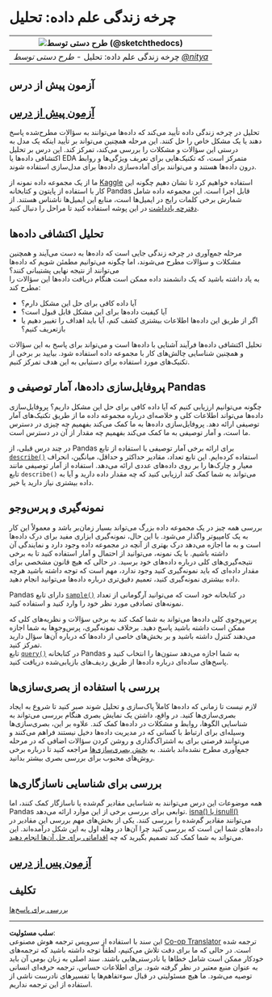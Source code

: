 <!--
CO_OP_TRANSLATOR_METADATA:
{
  "original_hash": "2baeafe1db4d58ee5b8ec85db9de728a",
  "translation_date": "2025-09-05T14:14:03+00:00",
  "source_file": "4-Data-Science-Lifecycle/15-analyzing/README.md",
  "language_code": "fa"
}
-->
# چرخه زندگی علم داده: تحلیل

|![طرح دستی توسط [(@sketchthedocs)](https://sketchthedocs.dev)](../../sketchnotes/15-Analyzing.png)|
|:---:|
| چرخه زندگی علم داده: تحلیل - _طرح دستی توسط [@nitya](https://twitter.com/nitya)_ |

## آزمون پیش از درس

## [آزمون پیش از درس](https://ff-quizzes.netlify.app/en/ds/quiz/28)

تحلیل در چرخه زندگی داده تأیید می‌کند که داده‌ها می‌توانند به سؤالات مطرح‌شده پاسخ دهند یا یک مشکل خاص را حل کنند. این مرحله همچنین می‌تواند بر تأیید اینکه یک مدل به درستی این سؤالات و مشکلات را بررسی می‌کند، تمرکز کند. این درس بر تحلیل اکتشافی داده‌ها یا EDA متمرکز است، که تکنیک‌هایی برای تعریف ویژگی‌ها و روابط درون داده‌ها هستند و می‌توانند برای آماده‌سازی داده‌ها برای مدل‌سازی استفاده شوند.

ما از یک مجموعه داده نمونه از [Kaggle](https://www.kaggle.com/balaka18/email-spam-classification-dataset-csv/version/1) استفاده خواهیم کرد تا نشان دهیم چگونه این کار با استفاده از پایتون و کتابخانه Pandas قابل اجرا است. این مجموعه داده شامل شمارش برخی کلمات رایج در ایمیل‌ها است، منابع این ایمیل‌ها ناشناس هستند. از [دفترچه یادداشت](../../../../4-Data-Science-Lifecycle/15-analyzing/notebook.ipynb) در این پوشه استفاده کنید تا مراحل را دنبال کنید.

## تحلیل اکتشافی داده‌ها

مرحله جمع‌آوری در چرخه زندگی جایی است که داده‌ها به دست می‌آیند و همچنین مشکلات و سؤالات مطرح می‌شوند، اما چگونه می‌توانیم مطمئن شویم که داده‌ها می‌توانند از نتیجه نهایی پشتیبانی کنند؟  
به یاد داشته باشید که یک دانشمند داده ممکن است هنگام دریافت داده‌ها این سؤالات را مطرح کند:
- آیا داده کافی برای حل این مشکل دارم؟
- آیا کیفیت داده‌ها برای این مشکل قابل قبول است؟
- اگر از طریق این داده‌ها اطلاعات بیشتری کشف کنم، آیا باید اهداف را تغییر دهیم یا بازتعریف کنیم؟

تحلیل اکتشافی داده‌ها فرآیند آشنایی با داده‌ها است و می‌تواند برای پاسخ به این سؤالات و همچنین شناسایی چالش‌های کار با مجموعه داده استفاده شود. بیایید بر برخی از تکنیک‌های مورد استفاده برای دستیابی به این هدف تمرکز کنیم.

## پروفایل‌سازی داده‌ها، آمار توصیفی و Pandas
چگونه می‌توانیم ارزیابی کنیم که آیا داده کافی برای حل این مشکل داریم؟ پروفایل‌سازی داده‌ها می‌تواند اطلاعات کلی و خلاصه‌ای درباره مجموعه داده ما از طریق تکنیک‌های آمار توصیفی ارائه دهد. پروفایل‌سازی داده‌ها به ما کمک می‌کند بفهمیم چه چیزی در دسترس ما است، و آمار توصیفی به ما کمک می‌کند بفهمیم چه مقدار از آن در دسترس است.

در چند درس قبلی، از Pandas برای ارائه برخی آمار توصیفی با استفاده از تابع [`describe()`](https://pandas.pydata.org/pandas-docs/stable/reference/api/pandas.DataFrame.describe.html) استفاده کرده‌ایم. این تابع تعداد، مقادیر حداکثر و حداقل، میانگین، انحراف معیار و چارک‌ها را بر روی داده‌های عددی ارائه می‌دهد. استفاده از آمار توصیفی مانند تابع `describe()` می‌تواند به شما کمک کند ارزیابی کنید که چه مقدار داده دارید و آیا به داده بیشتری نیاز دارید یا خیر.

## نمونه‌گیری و پرس‌وجو
بررسی همه چیز در یک مجموعه داده بزرگ می‌تواند بسیار زمان‌بر باشد و معمولاً این کار به یک کامپیوتر واگذار می‌شود. با این حال، نمونه‌گیری ابزاری مفید برای درک داده‌ها است و به ما اجازه می‌دهد درک بهتری از آنچه در مجموعه داده وجود دارد و نمایندگی آن داشته باشیم. با یک نمونه، می‌توانید از احتمال و آمار استفاده کنید تا به برخی نتیجه‌گیری‌های کلی درباره داده‌های خود برسید. در حالی که هیچ قانون مشخصی برای مقدار داده‌ای که باید نمونه‌گیری کنید وجود ندارد، مهم است که توجه داشته باشید هرچه داده بیشتری نمونه‌گیری کنید، تعمیم دقیق‌تری درباره داده‌ها می‌توانید انجام دهید.

Pandas دارای تابع [`sample()`](https://pandas.pydata.org/pandas-docs/stable/reference/api/pandas.DataFrame.sample.html) در کتابخانه خود است که می‌توانید آرگومانی از تعداد نمونه‌های تصادفی مورد نظر خود را وارد کنید و استفاده کنید.

پرس‌وجوی کلی داده‌ها می‌تواند به شما کمک کند به برخی سؤالات و نظریه‌های کلی که ممکن است داشته باشید پاسخ دهید. برخلاف نمونه‌گیری، پرس‌وجوها به شما اجازه می‌دهند کنترل داشته باشید و بر بخش‌های خاصی از داده‌ها که درباره آن‌ها سؤال دارید تمرکز کنید.  
تابع [`query()`](https://pandas.pydata.org/pandas-docs/stable/reference/api/pandas.DataFrame.query.html) در کتابخانه Pandas به شما اجازه می‌دهد ستون‌ها را انتخاب کنید و پاسخ‌های ساده‌ای درباره داده‌ها از طریق ردیف‌های بازیابی‌شده دریافت کنید.

## بررسی با استفاده از بصری‌سازی‌ها
لازم نیست تا زمانی که داده‌ها کاملاً پاک‌سازی و تحلیل شوند صبر کنید تا شروع به ایجاد بصری‌سازی‌ها کنید. در واقع، داشتن یک نمایش بصری هنگام بررسی می‌تواند به شناسایی الگوها، روابط و مشکلات در داده‌ها کمک کند. علاوه بر این، بصری‌سازی‌ها وسیله‌ای برای ارتباط با کسانی که در مدیریت داده‌ها دخیل نیستند فراهم می‌کنند و می‌توانند فرصتی برای به اشتراک‌گذاری و روشن کردن سؤالات اضافی که در مرحله جمع‌آوری مطرح نشده‌اند باشند. به [بخش بصری‌سازی‌ها](../../../../../../../../../3-Data-Visualization) مراجعه کنید تا درباره برخی روش‌های محبوب برای بررسی بصری بیشتر بدانید.

## بررسی برای شناسایی ناسازگاری‌ها
همه موضوعات این درس می‌توانند به شناسایی مقادیر گم‌شده یا ناسازگار کمک کنند، اما Pandas توابعی برای بررسی برخی از این موارد ارائه می‌دهد. [isna() یا isnull()](https://pandas.pydata.org/pandas-docs/stable/reference/api/pandas.isna.html) می‌توانند مقادیر گم‌شده را بررسی کنند. یکی از بخش‌های مهم بررسی این مقادیر در داده‌های شما این است که بررسی کنید چرا آن‌ها در وهله اول به این شکل درآمده‌اند. این می‌تواند به شما کمک کند تصمیم بگیرید که چه [اقداماتی برای حل آن‌ها انجام دهید](../../../../../../../../../2-Working-With-Data/08-data-preparation/notebook.ipynb).

## [آزمون پس از درس](https://ff-quizzes.netlify.app/en/ds/quiz/29)

## تکلیف

[بررسی برای پاسخ‌ها](assignment.md)

---

**سلب مسئولیت**:  
این سند با استفاده از سرویس ترجمه هوش مصنوعی [Co-op Translator](https://github.com/Azure/co-op-translator) ترجمه شده است. در حالی که ما برای دقت تلاش می‌کنیم، لطفاً توجه داشته باشید که ترجمه‌های خودکار ممکن است شامل خطاها یا نادرستی‌هایی باشند. سند اصلی به زبان بومی آن باید به عنوان منبع معتبر در نظر گرفته شود. برای اطلاعات حساس، ترجمه حرفه‌ای انسانی توصیه می‌شود. ما هیچ مسئولیتی در قبال سوءتفاهم‌ها یا تفسیرهای نادرست ناشی از استفاده از این ترجمه نداریم.
